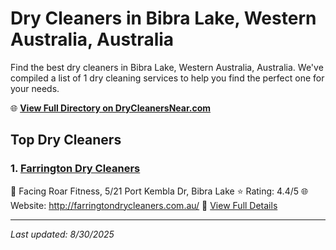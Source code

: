# Dry Cleaners in Bibra Lake, Western Australia, Australia

Find the best dry cleaners in Bibra Lake, Western Australia, Australia. We've compiled a list of 1 dry cleaning services to help you find the perfect one for your needs.

🌐 **[View Full Directory on DryCleanersNear.com](https://drycleanersnear.com/city/Australia/Western%20Australia/Bibra%20Lake)**

## Top Dry Cleaners

### 1. [Farrington Dry Cleaners](https://drycleanersnear.com/dryCleaner/68ad16931d9ee695c92531b5/farrington-dry-cleaners)
📍 Facing Roar Fitness, 5/21 Port Kembla Dr, Bibra Lake
⭐ Rating: 4.4/5
🌐 Website: http://farringtondrycleaners.com.au/
🔗 [View Full Details](https://drycleanersnear.com/dryCleaner/68ad16931d9ee695c92531b5/farrington-dry-cleaners)


---

*Last updated: 8/30/2025*
